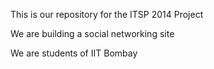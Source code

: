This is our repository for the ITSP 2014 Project

We are building a social networking site

We are students of IIT Bombay
